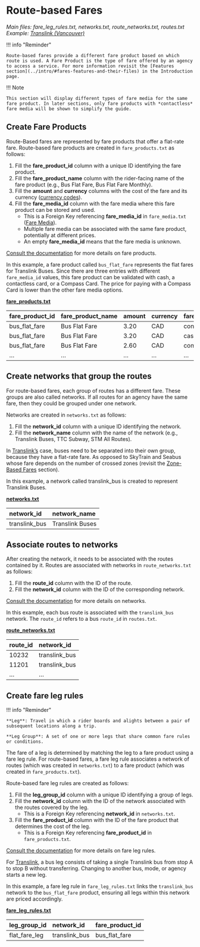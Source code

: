 # Route-based Fares

*Main files: fare_leg_rules.txt, networks.txt, route_networks.txt, routes.txt*  
*Example: [Translink (Vancouver)](../intro/#translink-vancouver)*

!!! info "Reminder"

    Route-based fares provide a different fare product based on which route is used. A Fare Product is the type of fare offered by an agency to access a service. For more information revisit the [Features section](../intro/#fares-features-and-their-files) in the Introduction page.

!!! Note

    This section will display different types of fare media for the same fare product. In later sections, only fare products with *contactless* fare media will be shown to simplify the guide.

## Create Fare Products

Route-Based fares are represented by fare products that offer a flat-rate fare. Route-based fare products are created in `fare_products.txt` as follows:

1. Fill the **fare_product_id** column with a unique ID identifying the fare product.  
2. Fill the **fare_product_name** column with the rider-facing name of the fare product (e.g., Bus Flat Fare, Bus Flat Fare Monthly).  
3. Fill the **amount** and **currency** columns with the cost of the fare and its currency ([currency codes](https://en.wikipedia.org/wiki/ISO_4217#Active_codes)).  
4. Fill the **fare_media_id** column with the fare media where this fare product can be stored and used.  
    * This is a Foreign Key referencing **fare_media_id** in `fare_media.txt` ([Fare Media](../fare-media)).  
    * Multiple fare media can be associated with the same fare product, potentially at different prices.  
    * An empty **fare_media_id** means that the fare media is unknown.

[Consult the documentation](../../../reference/#fare_productstxt) for more details on fare products.

In this example, a fare product called `bus_flat_fare` represents the flat fares for Translink Buses. Since there are three entries with different `fare_media_id` values, this fare product can be validated with cash, a contactless card, or a Compass Card. The price for paying with a Compass Card is lower than the other fare media options.

[**fare_products.txt**](../../../reference/#fare_productstxt)

| fare_product_id | fare_product_name | amount | currency | fare_media_id |
| :---- | :---- | :---- | :---- | :---- |
| bus_flat_fare | Bus Flat Fare | 3.20 | CAD | contactless |
| bus_flat_fare | Bus Flat Fare | 3.20 | CAD | cash |
| bus_flat_fare | Bus Flat Fare | 2.60 | CAD | compass_card |
| … | … | … | … | … |


## Create networks that group the routes

For route-based fares, each group of routes has a different fare. These groups are also called networks. If all routes for an agency have the same fare, then they could be grouped under one network.

Networks are created in `networks.txt` as follows:

1. Fill the **network_id** column with a unique ID identifying the network.  
2. Fill the **network_name** column with the name of the network (e.g., Translink Buses, TTC Subway, STM All Routes).

In [Translink’s](../intro/#translink-vancouver) case, buses need to be separated into their own group, because they have a flat-rate fare. As opposed to SkyTrain and Seabus whose fare depends on the number of crossed zones (revisit the [Zone-Based Fares](../zone-based-fares) section).

In this example, a network called translink_bus is created to represent Translink Buses.

[**networks.txt**](../../../reference/#networkstxt)

| network_id | network_name |
| :---- | :---- |
| translink_bus | Translink Buses |

## Associate routes to networks

After creating the network, it needs to be associated with the routes contained by it. Routes are associated with networks in `route_networks.txt` as follows:

1. Fill the **route_id** column with the ID of the route.  
2. Fill the **network_id** column with the ID of the corresponding network.

[Consult the documentation](../../../reference/#networkstxt) for more details on networks.

In this example, each bus route is associated with the `translink_bus` network. The `route_id` refers to a bus `route_id` in `routes.txt`.

[**route_networks.txt**](../../../reference/#route_networkstxt)


| route_id | network_id |
| :---- | :---- |
| 10232 | translink_bus |
| 11201 | translink_bus |
| … | … |

## Create fare leg rules 

!!! info "Reminder"

    **Leg**: Travel in which a rider boards and alights between a pair of subsequent locations along a trip.

    **Leg Group**: A set of one or more legs that share common fare rules or conditions.

The fare of a leg is determined by matching the leg to a fare product using a fare leg rule. For route-based fares, a fare leg rule associates a network of routes (which was created in `networks.txt`) to a fare product (which was created in `fare_products.txt`). 

Route-based fare leg rules are created as follows:

1. Fill the **leg_group_id** column with a unique ID identifying a group of legs.  
2. Fill the **network_id** column with the ID of the network associated with the routes covered by the leg.  
    * This is a Foreign Key referencing **network_id** in `networks.txt`.  
3. Fill the **fare_product_id** column with the ID of the fare product that determines the cost of the leg.  
    * This is a Foreign Key referencing **fare_product_id** in `fare_products.txt`.

[Consult the documentation](../../../reference/#fare_leg_rulestxt) for more details on fare leg rules.

For [Translink](../intro/#translink-vancouver), a bus leg consists of taking a single Translink bus from stop A to stop B without transferring. Changing to another bus, mode, or agency starts a new leg.

In this example, a fare leg rule in `fare_leg_rules.txt` links the `translink_bus` network to the `bus_flat_fare` product, ensuring all legs within this network are priced accordingly.

[**fare_leg_rules.txt**](../../../reference/#fare_leg_rulestxt)

| leg_group_id | network_id | fare_product_id |
| :---- | :---- | :---- |
| flat_fare_leg | translink_bus | bus_flat_fare |